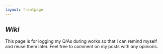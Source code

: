 ```yaml
---
layout: frontpage
---
```


## *Wiki*

This page is for logging my Q/As during works so that I can remind myself and reuse them later.
Feel free to comment on my posts with any opinions.
